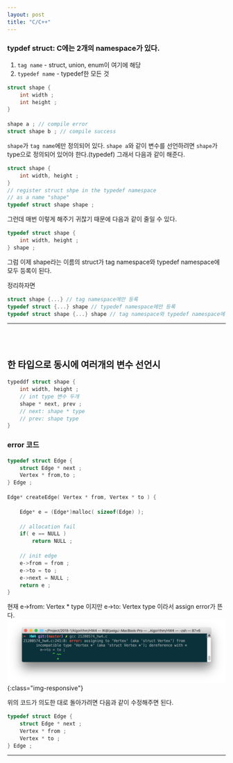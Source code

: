 ```yaml
---
layout: post
title: "C/C++"
---
```



### typdef struct: C에는 2개의 namespace가 있다.

1. ```tag name``` - struct, union, enum이 여기에 해당
2. ```typedef name``` - typedef한 모든 것


~~~ c
struct shape {
    int width ;
    int height ;
}

shape a ; // compile error
struct shape b ; // compile success
~~~


```shape```가 ```tag name```에만 정의되어 있다.
```shape a```와 같이 변수를 선언하려면 ```shape```가 type으로 정의되어 있어야 한다.(typedef)
그래서 다음과 같이 해준다.

``` c
struct shape {
    int width, height ;
}
// register struct shpe in the typedef namespace
// as a name "shape"
typedef struct shape shape ;
```
그런데 매번 이렇게 해주기 귀찮기 때문에 다음과 같이 줄일 수 있다.

``` c
typedef struct shape {
    int width, height ;
} shape ;
```

그럼 이제 shape라는 이름의 struct가 tag namespace와 typedef namespace에 모두 등록이 된다.

정리하자면

``` c
struct shape {...} // tag namespace에만 등록
typedef struct {...} shape // typedef namespace에만 등록
typedef struct shape {...} shape // tag namespace와 typedef namespace에 모두 등록
```

---
<br><br>


## 한 타입으로 동시에 여러개의 변수 선언시
``` c
typeddf struct shape {
    int width, height ;
    // int type 변수 두개
    shape * next, prev ;
    // next: shape * type
    // prev: shape type
}
```

### error 코드
``` c
typedef struct Edge {
    struct Edge * next ;
    Vertex * from,to ;
} Edge ;

Edge* createEdge( Vertex * from, Vertex * to ) {

    Edge* e = (Edge*)malloc( sizeof(Edge) );

    // allocation fail
    if( e == NULL )
        return NULL ;

    // init edge
    e->from = from ;
    e->to = to ;
    e->next = NULL ;
    return e ;
}
```

현재
e->from: Vertex * type 이지만
e->to: Vertex type 이라서 assign error가 뜬다.
![s](/img/2018-05-01-C-variable_declaration_error.png){:class="img-responsive"}

위의 코드가 의도한 대로 돌아가려면 다음과 같이 수정해주면 된다.

``` c
typedef struct Edge {
    struct Edge * next ;
    Vertex * from ;
    Vertex * to ;
} Edge ;
```


---
<br><br>
